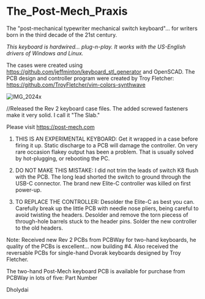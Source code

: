 # The_Post-Mech_Praxis
The "post-mechanical typewriter mechanical switch keyboard"... for writers born in the third decade of the 21st century.

_This keyboard is hardwired... plug-n-play. It works with the US-English drivers of Windows and Linux._  

The cases were created using https://github.com/jeffminton/keyboard_stl_generator and OpenSCAD. 
The PCB design and controller program were created by Troy Fletcher: https://github.com/TroyFletcher/vim-colors-synthwave

![IMG_2024x](https://github.com/Dholydai/The_Post-Mech_Praxis/assets/116427384/60f82a38-c008-450a-804f-bab9b7e3adc9)

//Released the Rev 2 keyboard case files. The added screwed fasteners make it very solid. I call it "The Slab."

Please visit https://post-mech.com

1. THIS IS AN EXPERIMENTAL KEYBOARD: Get it wrapped in a case before firing it up. Static discharge to a PCB will damage the controller. On very rare occasion flakey output has been a problem. That is usually solved by hot-plugging, or rebooting the PC.

2. DO NOT MAKE THIS MISTAKE: I did not trim the leads of switch K8 flush with the PCB. The long lead shorted the switch to ground through the USB-C connector. The brand new Elite-C controller was killed on first power-up.

3. TO REPLACE THE CONTROLLER: Desolder the Elite-C as best you can. Carefully break up the little PCB with needle nose pliers, being careful to avoid twisting the headers. Desolder and remove the torn piecess of through-hole barrels stuck to the header pins. Solder the new controller to the old headers.

Note: Received new Rev 2 PCBs from PCBWay for two-hand keyboards, he quality of the PCBs is excellent... now building #4. Also received the reversable PCBs for single-hand Dvorak keyboards designed by Troy Fletcher.

The two-hand Post-Mech keyboard PCB is available for purchase from PCBWay in lots of five: Part Number  

Dholydai
